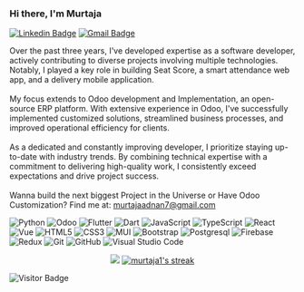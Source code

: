 ﻿### Hi there, I'm Murtaja

[![Linkedin Badge](https://img.shields.io/badge/-MurtajaAdnan-blue?style=flat-square&logo=Linkedin&logoColor=white&link=https://www.linkedin.com/in/murtaja-adnan/)](https://www.linkedin.com/in/murtaja-adnan/)
[![Gmail Badge](https://img.shields.io/badge/-murtajaadnan7@gmail.com-c14438?style=flat-square&logo=Gmail&logoColor=white&link=mailto:murtajaadnan7@gmail.com)](mailto:murtajaadnan7@gmail.com)

Over the past three years, I've developed expertise as a software developer, actively contributing to diverse projects involving multiple technologies. Notably, I played a key role in building Seat Score, a smart attendance web app, and a delivery mobile application.
<br/>
<br/>
My focus extends to Odoo development and Implementation, an open-source ERP platform. With extensive experience in Odoo, I've successfully implemented customized solutions, streamlined business processes, and improved operational efficiency for clients.
<br/>
<br/>
As a dedicated and constantly improving developer, I prioritize staying up-to-date with industry trends. By combining technical expertise with a commitment to delivering high-quality work, I consistently exceed expectations and drive project success.
<br/>
<br/>
Wanna build the next biggest Project in the Universe or Have Odoo Customization? Find me at: murtajaadnan7@gmail.com

![Python](https://img.shields.io/badge/-Python-green?style=flat-square&logo=python&logoColor=white)
![Odoo](https://img.shields.io/badge/-Odoo-purple?style=flat-square&logo=odoo&logoColor=white)
![Flutter](https://img.shields.io/badge/-Flutter-blue?style=flat-square&logo=flutter&logoColor=white)
![Dart](https://img.shields.io/badge/-Dart-blue?style=flat-square&logo=dart&logoColor=white)
![JavaScript](https://img.shields.io/badge/-JavaScript-F7DF1E?style=flat-square&logo=javascript&logoColor=black)
![TypeScript](https://img.shields.io/badge/-TypeScript-007ACC?style=flat-square&logo=typescript&logoColor=white)
![React](https://img.shields.io/badge/-React-0E1117?style=flat-square&logo=react&logoColor=61DAFB)
![Vue](https://img.shields.io/badge/-Vue-green?style=flat-square&logo=vue.js&logoColor=61DAFB)
![HTML5](https://img.shields.io/badge/-HTML5-E34F26?style=flat-square&logo=html5&logoColor=white)
![CSS3](https://img.shields.io/badge/-CSS3-1572B6?style=flat-square&logo=css3&logoColor=white)
![MUI](https://img.shields.io/badge/-MUI-007FFF?style=flat-square&logo=MUI&logoColor=white)
![Bootstrap](https://img.shields.io/badge/-Bootstrap-563D7C?style=flat-square&logo=bootstrap&logoColor=white)
![Postgresql](https://img.shields.io/badge/-Postgresql-47A248?style=flat-square&logo=postgresql&logoColor=white)
![Firebase](https://img.shields.io/badge/-Firebase-FF8A65?style=flat-square&logo=Firebase&logoColor=white)
![Redux](https://img.shields.io/badge/-Redux-593d88?style=flat-square&logo=Redux&logoColor=white)
![Git](https://img.shields.io/badge/-Git-F05032?style=flat-square&logo=git&logoColor=white)
![GitHub](https://img.shields.io/badge/-GitHub-181717?style=flat-square&logo=github&logoColor=white)
![Visual Studio Code](https://img.shields.io/badge/-VSCode-007ACC?style=flat-square&logo=visualstudiocode&logoColor=white)

<div align="center" ><img src="https://github-readme-stats.vercel.app/api?username=murtaja1&count_private=true&show_icons=true&include_all_commits=true&theme=tokyonight"></span>

  <a href="https://github.com/DenverCoder1/github-readme-streak-stats">
    <img title="🔥 Get streak stats for your profile at git.io/streak-stats" alt="murtaja1's streak" src="https://github-readme-streak-stats.herokuapp.com/?user=murtaja1&theme=monokai-metallian&hide_border=true"/>
  </a>
</div>

![Visitor Badge](https://visitor-badge.laobi.icu/badge?page_id=murtaja1.murtaja1)
